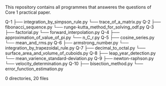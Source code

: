 This repository contains all programmes that answeres the questions of Core 1 practical paper.

Q-1
├── integration_by_simpson_rule.py
└── trace_of_a_matrix.py
Q-2
├── fibonacci_sequence.py
└── runge-kutta_method_for_solving_odf.py
Q-3
├── factorial.py
└── forward_interpolation.py
Q-4
├── approximation_of_value_of_pi.py
└── n_C_r.py
Q-5
├── cosine_series.py
└── mean_and_rms.py
Q-6
├── armstrong_number.py
└── integration_by_trapezoidal_rule.py
Q-7
├── decimal_to_octal.py
└── surface_area_and_volume_of_cuboids.py
Q-8
├── leap_year_detection.py
└── mean_varience_standard-deviation.py
Q-9
├── newton-raphson.py
└── velocity_determination.py
Q-10
├── bisection_method.py
└── error_function_estimation.py

0 directories, 20 files
